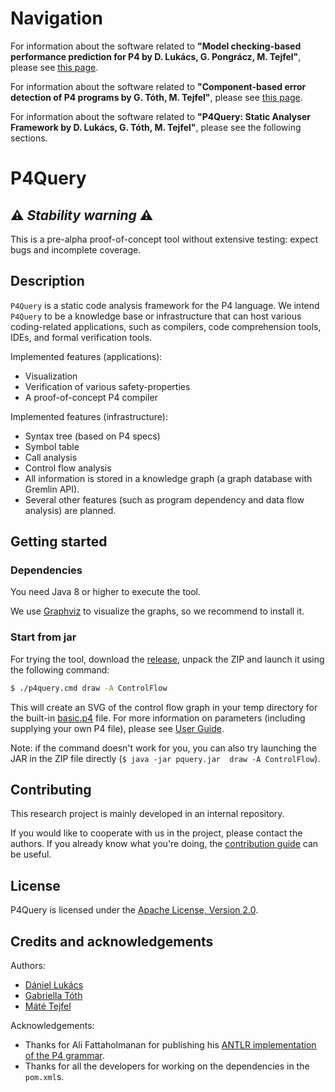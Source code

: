 
# Navigation

For information about the software related to **"Model checking-based performance prediction for P4 by D. Lukács, G. Pongrácz, M. Tejfel"**, please see [this page](docs/applications/cost-analysis.md).

For information about the software related to **"Component-based error detection of P4 programs by G. Tóth, M. Tejfel"**, please see [this page](docs/user_guide.md).

For information about the software related to **"P4Query: Static Analyser Framework by D. Lukács, G. Tóth, M. Tejfel"**, please see the following sections.

# P4Query

## :warning: *Stability warning* :warning:

This is a pre-alpha proof-of-concept tool without extensive testing: expect bugs and incomplete coverage. 

## Description

`P4Query` is a static code analysis framework for the P4 language. We intend `P4Query` to be a knowledge base or infrastructure that can host various coding-related applications, such as compilers, code comprehension tools, IDEs, and formal verification tools.

Implemented features (applications):

- Visualization 
- Verification of various safety-properties 
- A proof-of-concept P4 compiler 

Implemented features (infrastructure):

- Syntax tree (based on P4 specs)
- Symbol table
- Call analysis
- Control flow analysis
- All information is stored in a knowledge graph (a graph database with Gremlin API).
- Several other features (such as program dependency and data flow analysis) are planned.

## Getting started

### Dependencies

You need Java 8 or higher to execute the tool.

We use [Graphviz](https://graphviz.org/) to visualize the graphs, so we recommend to install it.

### Start from jar

For trying the tool, download the [release](https://github.com/P4ELTE/P4Query/releases/download/v1.1/p4query-v1.1-prealpha.zip), unpack the ZIP and launch it using the following command: 

```sh
$ ./p4query.cmd draw -A ControlFlow
```

This will create an SVG of the control flow graph in your temp directory for the built-in [basic.p4](broker/src/main/resources/basic.p4) file. For more information on parameters (including supplying your own P4 file), please see [User Guide](docs/user_guide.md).

Note: if the command doesn't work for you, you can also try launching the JAR in the ZIP file directly (`$ java -jar pquery.jar  draw -A ControlFlow`).

## Contributing

This research project is mainly developed in an internal repository. 

If you would like to cooperate with us in the project, please contact the authors. If you already know what you're doing, the [contribution guide](docs/CONTRIBUTING.md) can be useful.

## License

P4Query is licensed under the [Apache License, Version 2.0](LICENSE.txt).

## Credits and acknowledgements

Authors:

- [Dániel Lukács](https://github.com/daniel-lukacs/)
- [Gabriella Tóth](https://github.com/tothgabi/)
- [Máté Tejfel](https://github.com/mate-tejfel)

Acknowledgements:

- Thanks for Ali Fattaholmanan for publishing his [ANTLR implementation of the P4 grammar](https://github.com/fattaholmanan/p4-vscode-extension/blob/master/grammar/P4.g4).
- Thanks for all the developers for working on the dependencies in the `pom.xml`s. 
